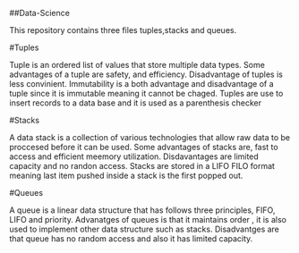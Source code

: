 ##Data-Science

This repository contains three files tuples,stacks and queues.

#Tuples

Tuple is an ordered list of values that store multiple data types.
Some advantages of a tuple are safety, and efficiency. Disadvantage of tuples is less convinient.
Immutability is a both advantage and disadvantage of a tuple since it is immutable meaning it cannot be chaged.
Tuples are use to insert records to a data base and it is used as a parenthesis checker

#Stacks

A data stack is a collection of various technologies that allow raw data to be proccesed before it can be used.
Some advantages of stacks are, fast to access and efficient meemory utilization. Disdavantages are limited capacity
and no randon access. Stacks are stored in a LIFO FILO format meaning last item pushed inside a stack is the first popped out.


#Queues 

A queue is a linear data structure that has follows three principles, FIFO, LIFO and priority.
Advanatges of queues is that it maintains order , it is also used to implement other data structure such as stacks.
Disadvantges are that queue has no random access and also it has limited capacity.
